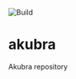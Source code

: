 ![Build](https://img.shields.io/github/actions/workflow/status/ceskaexpedice/akubra/gradle-push.yml?branch=main)

# akubra
Akubra repository
